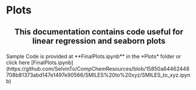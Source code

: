 # Plots
<h2 align="center">
  
  This documentation contains code useful for linear regression and seaborn plots 
  <br>
  
</h2>

<div>
Sample Code is provided at **FinalPlots.ipynb** in the *Plots* folder or click here [FinalPlots.ipynb](https://github.com/SelvinTo/CompChemResources/blob/15850a64462448708b81373abd147e1497e90566/SMILES%20to%20xyz/SMILES_to_xyz.ipynb)
